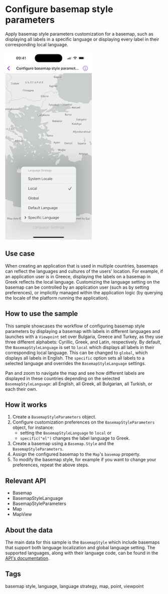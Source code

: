 # Configure basemap style parameters

Apply basemap style parameters customization for a basemap, such as displaying all labels in a specific language or displaying every label in their corresponding local language.

![Image of Configure basemap style parameters](configure-basemap-style-parameters.png)

## Use case

When creating an application that is used in multiple countries, basemaps can reflect the languages and cultures of the users' location. For example, if an application user is in Greece, displaying the labels on a basemap in Greek reflects the local language. Customizing the language setting on the basemap can be controlled by an application user (such as by setting preferences), or implicitly managed within the application logic (by querying the locale of the platform running the application).

## How to use the sample

This sample showcases the workflow of configuring basemap style parameters by displaying a basemap with labels in different languages and launches with a `Viewpoint` set over Bulgaria, Greece and Turkey, as they use three different alphabets: Cyrillic, Greek, and Latin, respectively. By default, the `BasemapStyleLanguage` is set to `local` which displays all labels in their corresponding local language. This can be changed to `global`, which displays all labels in English. The `specific` option sets all labels to a selected language and overrides the `BasemapStyleLanguage` settings.

Pan and zoom to navigate the map and see how different labels are displayed in these countries depending on the selected `BasemapStyleLanguage`: all English, all Greek, all Bulgarian, all Turkish, or each their own.

## How it works

1. Create a `BasemapStyleParameters` object.
2. Configure customization preferences on the `BasemapStyleParameters` object, for instance:
    * setting the `BasemapStyleLanguage` to `local` or
    * `specific("el")` changes the label language to Greek.
3. Create a basemap using a `Basemap.Style` and the `BasemapStyleParameters`.
4. Assign the configured basemap to the `Map`'s `basemap` property.
5. To modify the basemap style, for example if you want to change your preferences, repeat the above steps.

## Relevant API

* Basemap
* BasemapStyleLanguage
* BasemapStyleParameters
* Map
* MapView

## About the data

The main data for this sample is the `BasemapStyle` which include basemaps that support both language localization and global language setting. The supported languages, along with their language code, can be found in the [API's documentation](https://developers.arcgis.com/rest/basemap-styles/#languages).

## Tags

basemap style, language, language strategy, map, point, viewpoint
